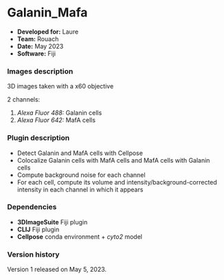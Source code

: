 # Galanin_Mafa

* **Developed for:** Laure
* **Team:** Rouach
* **Date:** May 2023
* **Software:** Fiji

### Images description

3D images taken with a x60 objective

2 channels:
  1. *Alexa Fluor 488:* Galanin cells
  2. *Alexa Fluor 642:* MafA cells

### Plugin description

* Detect Galanin and MafA cells with Cellpose
* Colocalize Galanin cells with MafA cells and MafA cells with Galanin cells
* Compute background noise for each channel
* For each cell, compute its volume and intensity/background-corrected intensity in each channel in which it appears

### Dependencies

* **3DImageSuite** Fiji plugin
* **CLIJ** Fiji plugin
* **Cellpose** conda environment + *cyto2* model

### Version history

Version 1 released on May 5, 2023.

